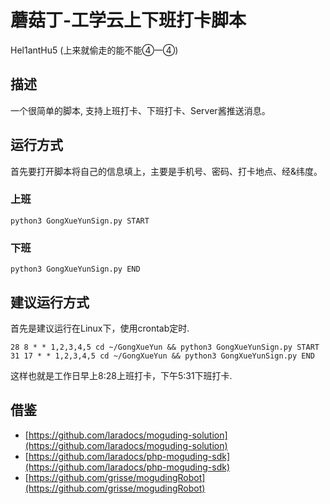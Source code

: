 # 蘑菇丁-工学云上下班打卡脚本
Hel1antHu5  (上来就偷走的能不能④一④)

## 描述
一个很简单的脚本, 支持上班打卡、下班打卡、Server酱推送消息。

## 运行方式
首先要打开脚本将自己的信息填上，主要是手机号、密码、打卡地点、经&纬度。
### 上班
```
python3 GongXueYunSign.py START
```

### 下班
```
python3 GongXueYunSign.py END
```

## 建议运行方式
首先是建议运行在Linux下，使用crontab定时.
```
28 8 * * 1,2,3,4,5 cd ~/GongXueYun && python3 GongXueYunSign.py START
31 17 * * 1,2,3,4,5 cd ~/GongXueYun && python3 GongXueYunSign.py END
```
这样也就是工作日早上8:28上班打卡，下午5:31下班打卡.

## 借鉴
- [https://github.com/laradocs/moguding-solution](https://github.com/laradocs/moguding-solution)
- [https://github.com/laradocs/php-moguding-sdk](https://github.com/laradocs/php-moguding-sdk)
- [https://github.com/grisse/mogudingRobot](https://github.com/grisse/mogudingRobot)